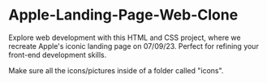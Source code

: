 # Apple-Landing-Page-Web-Clone
Explore web development with this HTML and CSS project, where we recreate Apple's iconic landing page on 07/09/23. Perfect for refining your front-end development skills.

Make sure all the icons/pictures inside of a folder called "icons".
